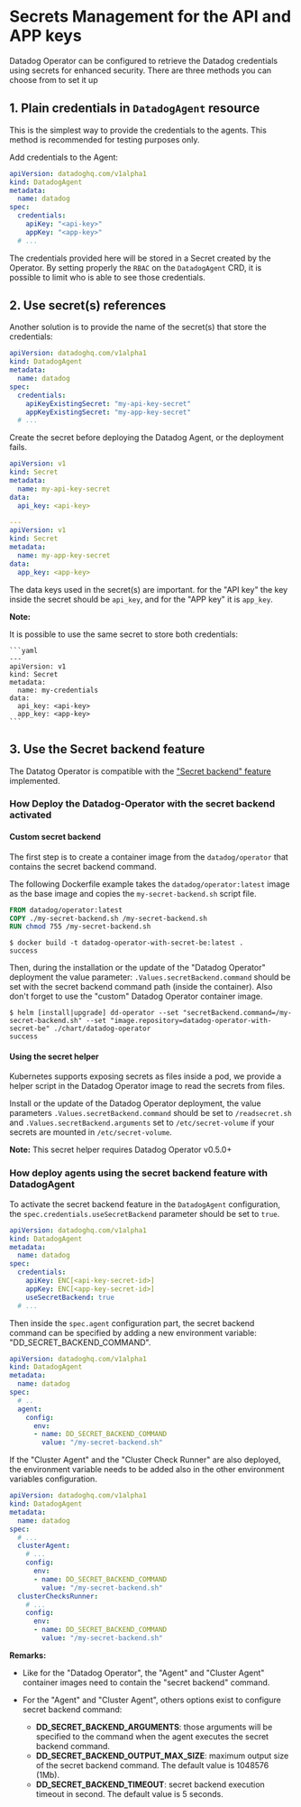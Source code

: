 # Secrets Management for the API and APP keys

Datadog Operator can be configured to retrieve the Datadog credentials using secrets for enhanced security. There are three methods you can choose from to set it up

## 1. Plain credentials in `DatadogAgent` resource

This is the simplest way to provide the credentials to the agents. This method is recommended for testing purposes only.

Add credentials to the Agent:

```yaml
apiVersion: datadoghq.com/v1alpha1
kind: DatadogAgent
metadata:
  name: datadog
spec:
  credentials:
    apiKey: "<api-key>"
    appKey: "<app-key>"
  # ...
```

The credentials provided here will be stored in a Secret created by the Operator. By setting properly the `RBAC` on the `DatadogAgent` CRD, it is possible to limit who is able to see those credentials.

## 2. Use secret(s) references

Another solution is to provide the name of the secret(s) that store the credentials:

```yaml
apiVersion: datadoghq.com/v1alpha1
kind: DatadogAgent
metadata:
  name: datadog
spec:
  credentials:
    apiKeyExistingSecret: "my-api-key-secret"
    appKeyExistingSecret: "my-app-key-secret"
  # ...
```

Create the secret before deploying the Datadog Agent, or the deployment fails.

```yaml
apiVersion: v1
kind: Secret
metadata:
  name: my-api-key-secret
data:
  api_key: <api-key>

---
apiVersion: v1
kind: Secret
metadata:
  name: my-app-key-secret
data:
  app_key: <app-key>
```

The data keys used in the secret(s) are important. for the "API key" the key inside the secret should be `api_key`, and for the "APP key" it is `app_key`.

**Note:**

It is possible to use the same secret to store both credentials:

    ```yaml
    ---
    apiVersion: v1
    kind: Secret
    metadata:
      name: my-credentials
    data:
      api_key: <api-key>
      app_key: <app-key>
    ```

## 3. Use the Secret backend feature

The Datatog Operator is compatible with the ["Secret backend" feature][1] implemented.

### How Deploy the Datadog-Operator with the secret backend activated

#### Custom secret backend

The first step is to create a container image from the `datadog/operator` that contains the secret backend command.

The following Dockerfile example takes the `datadog/operator:latest` image as the base image and copies the `my-secret-backend.sh` script file.

```Dockerfile
FROM datadog/operator:latest
COPY ./my-secret-backend.sh /my-secret-backend.sh
RUN chmod 755 /my-secret-backend.sh
```

```console
$ docker build -t datadog-operator-with-secret-be:latest .
success
```

Then, during the installation or the update of the "Datadog Operator" deployment the value parameter: `.Values.secretBackend.command` should be set with the secret backend command path (inside the container).
Also don't forget to use the "custom" Datadog Operator container image.

```console
$ helm [install|upgrade] dd-operator --set "secretBackend.command=/my-secret-backend.sh" --set "image.repository=datadog-operator-with-secret-be" ./chart/datadog-operator
success
```

#### Using the secret helper

Kubernetes supports exposing secrets as files inside a pod, we provide a helper script in the Datadog Operator image to read the secrets from files.

Install or the update of the Datadog Operator deployment, the value parameters `.Values.secretBackend.command` should be set to `/readsecret.sh` and `.Values.secretBackend.arguments` set to `/etc/secret-volume` if your secrets are mounted in `/etc/secret-volume`.

**Note:** This secret helper requires Datadog Operator v0.5.0+

### How deploy agents using the secret backend feature with DatadogAgent

To activate the secret backend feature in the `DatadogAgent` configuration, the `spec.credentials.useSecretBackend` parameter should be set to `true`.

```yaml
apiVersion: datadoghq.com/v1alpha1
kind: DatadogAgent
metadata:
  name: datadog
spec:
  credentials:
    apiKey: ENC[<api-key-secret-id>]
    appKey: ENC[<app-key-secret-id>]
    useSecretBackend: true
  # ...
```

Then inside the `spec.agent` configuration part, the secret backend command can be specified by adding a new environment variable: "DD_SECRET_BACKEND_COMMAND".

```yaml
apiVersion: datadoghq.com/v1alpha1
kind: DatadogAgent
metadata:
  name: datadog
spec:
  # ..
  agent:
    config:
      env:
      - name: DD_SECRET_BACKEND_COMMAND
        value: "/my-secret-backend.sh"
```

If the "Cluster Agent" and the "Cluster Check Runner" are also deployed, the environment variable needs to be added also in the other environment variables configuration.

```yaml
apiVersion: datadoghq.com/v1alpha1
kind: DatadogAgent
metadata:
  name: datadog
spec:
  # ...
  clusterAgent:
    # ...
    config:
      env:
      - name: DD_SECRET_BACKEND_COMMAND
        value: "/my-secret-backend.sh"
  clusterChecksRunner:
    # ...
    config:
      env:
      - name: DD_SECRET_BACKEND_COMMAND
        value: "/my-secret-backend.sh"
```

**Remarks:**

* Like for the "Datadog Operator", the "Agent" and "Cluster Agent" container images need to contain the "secret backend" command.
* For the "Agent" and "Cluster Agent", others options exist to configure secret backend command:

  * **DD_SECRET_BACKEND_ARGUMENTS**: those arguments will be specified to the command when the agent executes the secret backend command.
  * **DD_SECRET_BACKEND_OUTPUT_MAX_SIZE**: maximum output size of the secret backend command. The default value is 1048576 (1Mb).
  * **DD_SECRET_BACKEND_TIMEOUT**: secret backend execution timeout in second. The default value is 5 seconds.

[1]: https://docs.datadoghq.com/agent/guide/secrets-management
